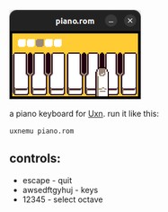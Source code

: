 ![preview](preview.png)

a piano keyboard for [Uxn](https://100r.co/site/uxn.html). run it like this:

```
uxnemu piano.rom
```

## controls:

- escape - quit
- awsedftgyhuj - keys
- 12345 - select octave

